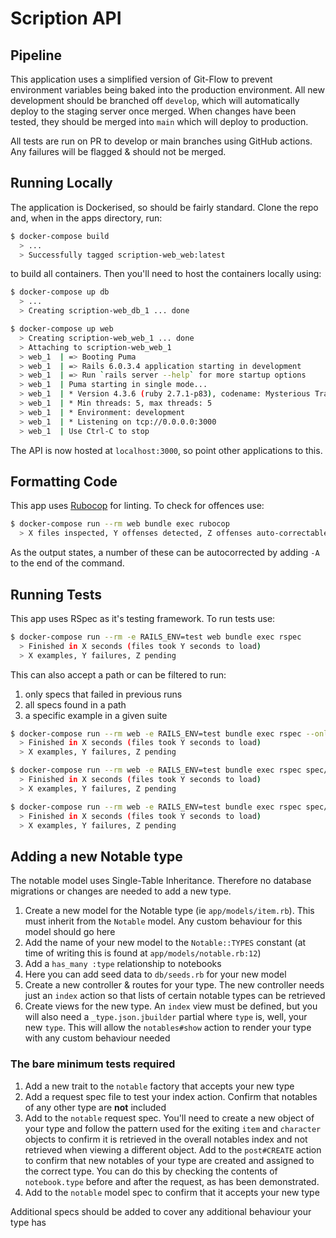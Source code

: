 # Scription API

## Pipeline

This application uses a simplified version of Git-Flow to prevent environment variables being baked into the production environment. All new development should be branched off `develop`, which will automatically deploy to the staging server once merged. When changes have been tested, they should be merged into `main` which will deploy to production.

All tests are run on PR to develop or main branches using GitHub actions. Any failures will be flagged & should not be merged.

## Running Locally

The application is Dockerised, so should be fairly standard. Clone the repo and, when in the apps directory, run:

```bash
$ docker-compose build
  > ...
  > Successfully tagged scription-web_web:latest
```

to build all containers. Then you'll need to host the containers locally using:

```bash
$ docker-compose up db
  > ...
  > Creating scription-web_db_1 ... done

$ docker-compose up web
  > Creating scription-web_web_1 ... done
  > Attaching to scription-web_web_1
  > web_1  | => Booting Puma
  > web_1  | => Rails 6.0.3.4 application starting in development
  > web_1  | => Run `rails server --help` for more startup options
  > web_1  | Puma starting in single mode...
  > web_1  | * Version 4.3.6 (ruby 2.7.1-p83), codename: Mysterious Traveller
  > web_1  | * Min threads: 5, max threads: 5
  > web_1  | * Environment: development
  > web_1  | * Listening on tcp://0.0.0.0:3000
  > web_1  | Use Ctrl-C to stop
```

The API is now hosted at `localhost:3000`, so point other applications to this.

## Formatting Code

This app uses [Rubocop](https://github.com/rubocop-hq/rubocop) for linting. To check for offences use:

```bash
$ docker-compose run --rm web bundle exec rubocop
  > X files inspected, Y offenses detected, Z offenses auto-correctable
```

As the output states, a number of these can be autocorrected by adding `-A` to the end of the command.

## Running Tests

This app uses RSpec as it's testing framework. To run tests use:

```bash
$ docker-compose run --rm -e RAILS_ENV=test web bundle exec rspec
  > Finished in X seconds (files took Y seconds to load)
  > X examples, Y failures, Z pending
```

This can also accept a path or can be filtered to run:

1. only specs that failed in previous runs
2. all specs found in a path
3. a specific example in a given suite

```bash
$ docker-compose run --rm web -e RAILS_ENV=test bundle exec rspec --only-failures
  > Finished in X seconds (files took Y seconds to load)
  > X examples, Y failures, Z pending

$ docker-compose run --rm web -e RAILS_ENV=test bundle exec rspec spec/requests
  > Finished in X seconds (files took Y seconds to load)
  > X examples, Y failures, Z pending

$ docker-compose run --rm web -e RAILS_ENV=test bundle exec rspec spec/requests/notebooks_spec.rb:19
  > Finished in X seconds (files took Y seconds to load)
  > X examples, Y failures, Z pending
```

## Adding a new Notable type

The notable model uses Single-Table Inheritance. Therefore no database migrations or changes are needed to add a new type.

1. Create a new model for the Notable type (ie `app/models/item.rb`). This must inherit from the `Notable` model. Any custom behaviour for this model should go here
2. Add the name of your new model to the `Notable::TYPES` constant (at time of writing this is found at `app/models/notable.rb:12`)
3. Add a `has_many :type` relationship to notebooks
4. Here you can add seed data to `db/seeds.rb` for your new model
5. Create a new controller & routes for your type. The new controller needs just an `index` action so that lists of certain notable types can be retrieved
6. Create views for the new type. An `index` view must be defined, but you will also need a `_type.json.jbuilder` partial where `type` is, well, your new `type`. This will allow the `notables#show` action to render your type with any custom behaviour needed

### The **bare minimum** tests required

1. Add a new trait to the `notable` factory that accepts your new type
2. Add a request spec file to test your index action. Confirm that notables of any other type are **not** included
3. Add to the `notable` request spec. You'll need to create a new object of your type and follow the pattern used for the exiting `item` and `character` objects to confirm it is retrieved in the overall notables index and not retrieved when viewing a different object. Add to the `post#CREATE` action to confirm that new notables of your type are created and assigned to the correct type. You can do this by checking the contents of `notebook.type` before and after the request, as has been demonstrated.
4. Add to the `notable` model spec to confirm that it accepts your new type

Additional specs should be added to cover any additional behaviour your type has
